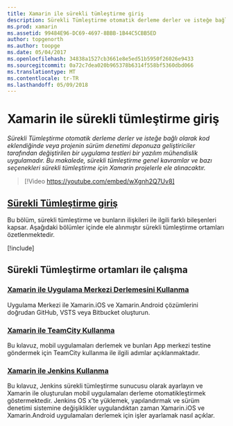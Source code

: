 ```yaml
---
title: Xamarin ile sürekli tümleştirme giriş
description: Sürekli Tümleştirme otomatik derleme derler ve isteğe bağlı olarak kod eklendiğinde veya projenin sürüm denetimi deponuza geliştiriciler tarafından değiştirilen bir uygulama testleri bir yazılım mühendislik uygulamadır. Bu makalede, sürekli tümleştirme genel kavramlar ve bazı seçenekleri sürekli tümleştirme için Xamarin projelerle ele alınacaktır.
ms.prod: xamarin
ms.assetid: 99484E96-DC69-4697-8BBB-1B44C5CBB5ED
author: topgenorth
ms.author: toopge
ms.date: 05/04/2017
ms.openlocfilehash: 34838a1527cb3661e8e5ed51b5950f26026e9433
ms.sourcegitcommit: 0a72c7dea020b965378b6314f558bf5360dbd066
ms.translationtype: MT
ms.contentlocale: tr-TR
ms.lasthandoff: 05/09/2018
---
```

# <a name="introduction-to-continuous-integration-with-xamarin"></a>Xamarin ile sürekli tümleştirme giriş

_Sürekli Tümleştirme otomatik derleme derler ve isteğe bağlı olarak kod eklendiğinde veya projenin sürüm denetimi deponuza geliştiriciler tarafından değiştirilen bir uygulama testleri bir yazılım mühendislik uygulamadır. Bu makalede, sürekli tümleştirme genel kavramlar ve bazı seçenekleri sürekli tümleştirme için Xamarin projelerle ele alınacaktır._

> [!Video https://youtube.com/embed/wXgnh2Q7Uv8]


##  <a name="introduction-to-continuous-integrationtoolsciintro-to-cimd"></a>[Sürekli Tümleştirme giriş](~/tools/ci/intro-to-ci.md)

Bu bölüm, sürekli tümleştirme ve bunların ilişkileri ile ilgili farklı bileşenleri kapsar. Aşağıdaki bölümler içinde ele alınmıştır sürekli tümleştirme ortamları özetlenmektedir.

[!include[](~/tools/ci/includes/firewall-information.md)]

## <a name="working-with-continuous-integration-environments"></a>Sürekli Tümleştirme ortamları ile çalışma


### <a name="using-app-center-build-with-xamarinappcenterbuildxamarin"></a>[Xamarin ile Uygulama Merkezi Derlemesini Kullanma](/appcenter/build/xamarin/)

Uygulama Merkezi ile Xamarin.iOS ve Xamarin.Android çözümlerini doğrudan GitHub, VSTS veya Bitbucket oluşturun.

### <a name="using-teamcity-with-xamarintoolsciteamcitymd"></a>[Xamarin ile TeamCity Kullanma](~/tools/ci/teamcity.md)

Bu kılavuz, mobil uygulamaları derlemek ve bunları App merkezi testine göndermek için TeamCity kullanma ile ilgili adımlar açıklanmaktadır.

### <a name="using-jenkins-with-xamarintoolscijenkins-walkthroughmd"></a>[Xamarin ile Jenkins Kullanma](~/tools/ci/jenkins-walkthrough.md)

Bu kılavuz, Jenkins sürekli tümleştirme sunucusu olarak ayarlayın ve Xamarin ile oluşturulan mobil uygulamaları derleme otomatikleştirmek göstermektedir. Jenkins OS x'te yüklemek, yapılandırmak ve sürüm denetimi sistemine değişiklikler uygulandıktan zaman Xamarin.iOS ve Xamarin.Android uygulamaları derlemek için işler ayarlamak nasıl açıklar.
